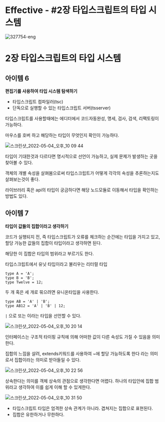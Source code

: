 # Effective - #2장 타입스크립트의 타입 시스템

![327754-eng](https://user-images.githubusercontent.com/34502254/166692339-dad60070-d050-4f7e-8429-a3c197a2d55a.png)

# 2장 타입스크립트의 타입 시스템

## 아이템 6

**편집기를 사용하여 타입 시스템 탐색하기**

- 타입스크립트 컴파일러(tsc)
- 단독으로 실행할 수 있는 타입스크립트 서버(tsserver)

타입스크립트를 사용할때에는 에디터에서 코드자동완성, 명세, 검사, 검색, 리팩토링이 가능하다.

마우스를 호버 하고 해당하는 타입이 무엇인지 확인이 가능하다.

![스크린샷_2022-05-04_오후_10 09 44](https://user-images.githubusercontent.com/34502254/166692374-1657a848-87a2-4289-a087-a0d486c0f099.png)

타입이 기대한것과 다르다면 명시적으로 선언이 가능하고, 실제 문제가 발생하는 곳을 찾아볼 수 있다.

객체의 개별 속성을 살펴봄으로써 타입스크립트가 어떻게 각각의 속성을 추론하는지도 살펴보는것이 좋다.

라이브러리 혹은 api의 타입이 궁금하다면 해당 노드모듈로 이동해서 타입을 확인하는 방법도 있다.

## 아이템 7

**타입이 값들의 집합이라고 생각하기**

코드가 실행되지 전, 즉 타입스크립트가 오류를 체크하는 순간에는 타입을 가지고 있고, 할당 가능한 값들의 집합이 타입이라고 생각하면 된다.

해당한 이 집합은 타입의 범위라고 부르기도 한다.

타입스크립트에서 유닛 타입이라고 불리우는 리터럴 타입

```tsx
type A = 'A';
type B = 'B';
type Twelve = 12;
```

두 개 혹은 세 개로 묶으려면 유니온타입을 사용한다.

```tsx
type AB = 'A' | 'B';
type AB12 = 'A' | 'B' | 12;
```

`|`  으로 또는 이라는 타입을 선언할 수 있다.

![스크린샷_2022-05-04_오후_10 20 14](https://user-images.githubusercontent.com/34502254/166692396-796d4f9f-08ca-4a7d-9679-9987fb4ef0d9.png)

인터페이스는 구조적 타이핑 규칙에 의해 어떠한 값이 다른 속성도 가질 수 있음을 의미한다. 

집합의 느낌을 살려, extends키워드를 사용하여 ~에 할당 가능하도록 한다 라는 의미로서 집합이라는 의미로 받아들일 수 있다.

![스크린샷_2022-05-04_오후_10 22 56](https://user-images.githubusercontent.com/34502254/166692422-6273daf7-4658-4431-b591-977bf1004528.png)


상속한다는 의미를 객체 상속의 관점으로 생각한다면 어렵다. 하나의 타입안에 집합 범위라고 생각하여 이를 쉽게 이해 할 수 있게한다.

![스크린샷_2022-05-04_오후_10 31 50](https://user-images.githubusercontent.com/34502254/166692437-1302ea2b-2159-4d70-831e-09d569290332.png)


- 타입스크립트 타입은 엄격한 상속 관계가 아니라. 겹쳐지는 집합으로 표현된다.
- 집합은 유한하거나 무한하다.
